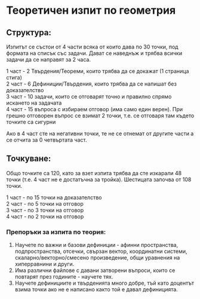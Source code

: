 # Теоретичен изпит по геометрия

## Структура:

Изпитът се състои от 4 части всяка от които дава по 30 точки, под формата на списък със задачи. Дават се наведнъж и трябва всички задачи да се направят за 2 часа.

1 част - 2 Твърдения/Теореми, които трябва да се докажат (1 страница стига) \
2 част - 6 Дефиниции/Твърдения, които трябва да се напишат без доказателство \
3 част - 10 задачи, които се отговарят точно и правилно спрямо искането на задачата \
4 част - 15 въпроса с избираем отговор (има само един верен). При грешно отговорен въпрос се взимат 2 точки, т.е. се отговаря там където точките са сигурни

Ако в 4 част сте на негативни точки, те не се отнемат от другите части а се отчита за 0 четвъртата част.

## Точкуване:

Общо точките са 120, като за взет изпита трябва да сте изкарали 48 точки (т.е. 4 част не е достатъчна за тройка). Шестицата започва от 108 точки.

1 част - по 15 точки на доказателство \
2 част - по 5 точки на отговор \
3 част - по 3 точки на отговор \
4 част - по 2 точки на отговор

### Препоръки за изпита по теория:

1. Научете по важни и базови дефиниции - афинни пространства, подпространства, отсечки, свързан вектор, координатни системи, скаларно/векторно/смесено произведение, общи уравнения на хиперравнини и други.
2. Има различни файлове с давани затворени въпроси, които се повтарят през годините - научете тях.
3. Научете дефинициите и твърденията много добре, тъй като доцентът взима точки ако не е написано както той е давал дефиницията.
